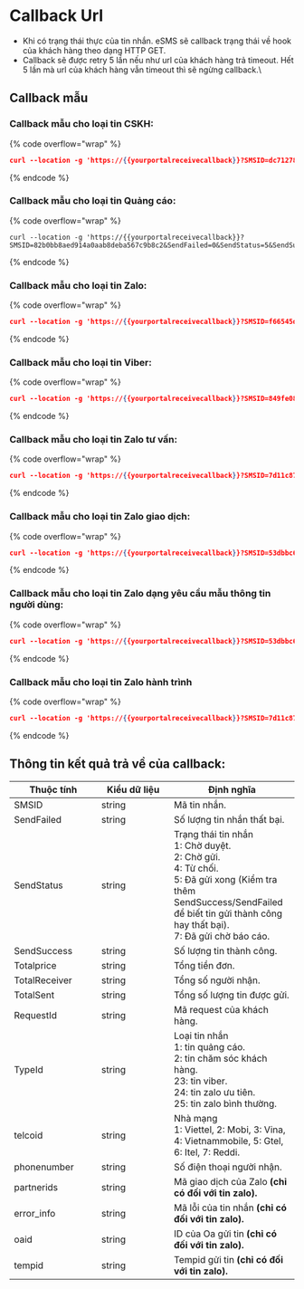 # Callback Url

* Khi có trạng thái thực của tin nhắn. eSMS sẽ callback trạng thái về hook của khách hàng theo dạng HTTP GET.&#x20;
* Callback sẽ được retry 5 lần nếu như url của khách hàng trả timeout. Hết 5 lần mà url của khách hàng vẫn timeout thì sẽ ngừng callback.\


## Callback mẫu

### Callback mẫu cho loại tin CSKH:

{% code overflow="wrap" %}
```json
curl --location -g 'https://{{yourportalreceivecallback}}?SMSID=dc712784-9c5f-4c69-b9a8-ea69d56adc9a87&SendFailed=2&SendStatus=5&SendSuccess=0&TotalPrice=0.0000&TotalReceiver=2&TotalSent=2&RequestId=&TypeId=2&telcoid=1&phonenumber=0901888484&switchsmsid='
```
{% endcode %}

### Callback mẫu cho loại tin Quảng cáo:

{% code overflow="wrap" %}
```
curl --location -g 'https://{{yourportalreceivecallback}}?SMSID=82b0bb8aed914a0aab8deba567c9b8c2&SendFailed=0&SendStatus=5&SendSuccess=0&TotalPrice=696987.0000&TotalReceiver=169&TotalSent=169&RequestId=&TypeId=1'
```
{% endcode %}

### Callback mẫu cho loại tin Zalo:

{% code overflow="wrap" %}
```json
curl --location -g 'https://{{yourportalreceivecallback}}?SMSID=f66545d2-c7e2-4603-984e-d2238c363c8292&SendFailed=1&SendStatus=5&SendSuccess=0&TotalPrice=0.0000&TotalReceiver=1&TotalSent=0&RequestId=&TypeId=25&telcoid=2&phonenumber=0901888484&partnerids=&error_info=%22{%5C%22error%5C%22%3A-114%2C%5C%22message%5C%22%3A%5C%22User%20is%20inactive%2C%20or%20reject%20the%20message%2C%20or%20using%20an%20outdated%20Zalo%20version%2C%20or%20other%20internal%20errors%5C%22}%22&oaid=1397492183140006179&tempid=2056446'
```
{% endcode %}

### Callback mẫu cho loại tin Viber:

{% code overflow="wrap" %}
```json
curl --location -g 'https://{{yourportalreceivecallback}}?SMSID=849fe08c19294b02857cf91687021a50250&SendFailed=0&SendStatus=5&SendSuccess=1&TotalPrice=470.0000&TotalReceiver=1&TotalSent=1&RequestId=&TypeId=23&telcoid=2&phonenumber=0901888484'
```
{% endcode %}

### Callback mẫu cho loại tin Zalo tư vấn:

{% code overflow="wrap" %}
```json
curl --location -g 'https://{{yourportalreceivecallback}}?SMSID=7d11c87a22934df390f73ec59d8defd6205&SendFailed=0&SendStatus=5&SendSuccess=1&TotalPrice=60.0000&TotalReceiver=1&TotalSent=1&RequestId=&TypeId=26&phonenumber=312158068343230&error_info=%257B%2522data%2522%3A%257B%2522message_id%2522%3A%2522e1a60e8890be9de4c4ab%2522%2C%2522user_id%2522%3A%252231215806834323092%2522%257D%2C%2522error%2522%3A0%2C%2522message%2522%3A%2522Success%2522%257D____24%2F04%2F2024%252016%3A58%3A01&oaid=4097311281936189049&partnerids=e1a60e8890be9de4c4ab'
```
{% endcode %}

### Callback mẫu cho loại tin Zalo giao dịch:

{% code overflow="wrap" %}
```json
curl --location -g 'https://{{yourportalreceivecallback}}?SMSID=53dbbc6e816f4159a9035a14a787e08f172&SendFailed=0&SendStatus=5&SendSuccess=1&TotalPrice=60.0000&TotalReceiver=1&TotalSent=1&RequestId=&TypeId=26&phonenumber=312158068343230&error_info=%257B%2522data%2522%3A%257B%2522message_id%2522%3A%2522f405841b5f2352790b36%2522%2C%2522user_id%2522%3A%252231215806834323092%2522%257D%2C%2522error%2522%3A0%2C%2522message%2522%3A%2522Success%2522%257D____24%2F04%2F2024%252017%3A07%3A01&oaid=4097311281936189049&partnerids=f405841b5f2352790b36'
```
{% endcode %}

### Callback mẫu cho loại tin Zalo dạng yêu cầu mẫu thông tin người dùng:

{% code overflow="wrap" %}
```json
curl --location -g 'https://{{yourportalreceivecallback}}?SMSID=53dbbc6e816f4159a9035a14a787e08f172&SendFailed=0&SendStatus=5&SendSuccess=1&TotalPrice=60.0000&TotalReceiver=1&TotalSent=1&RequestId=&TypeId=26&phonenumber=312158068343230&error_info=%257B%2522data%2522%3A%257B%2522message_id%2522%3A%2522f405841b5f2352790b36%2522%2C%2522user_id%2522%3A%252231215806834323092%2522%257D%2C%2522error%2522%3A0%2C%2522message%2522%3A%2522Success%2522%257D____24%2F04%2F2024%252017%3A07%3A01&oaid=4097311281936189049&partnerids=f405841b5f2352790b36'
```
{% endcode %}

### Callback mẫu cho loại tin Zalo hành trình

{% code overflow="wrap" %}
```json
curl --location -g 'https://{{yourportalreceivecallback}}?SMSID=7d11c87a22934df390f73ec59d8defd6205&SendFailed=0&SendStatus=5&SendSuccess=1&TotalPrice=220.0000&TotalReceiver=1&TotalSent=1&RequestId=&TypeId=27&phonenumber=312158068343230&error_info=%257B%2522data%2522%3A%257B%2522message_id%2522%3A%2522e1a60e8890be9de4c4ab%2522%2C%2522user_id%2522%3A%252231215806834323092%2522%257D%2C%2522error%2522%3A0%2C%2522message%2522%3A%2522Success%2522%257D____24%2F04%2F2024%252016%3A58%3A01&oaid=4097311281936189049&partnerids=e1a60e8890be9derir3gfbff'
```
{% endcode %}

## Thông tin kết quả trả về của callback:

<table><thead><tr><th width="138.5999755859375">Thuộc tính</th><th width="112.199951171875">Kiểu dữ liệu</th><th>Định nghĩa</th></tr></thead><tbody><tr><td>SMSID</td><td>string</td><td>Mã tin nhắn.</td></tr><tr><td>SendFailed</td><td>string</td><td>Số lượng tin nhắn thất bại.</td></tr><tr><td>SendStatus</td><td>string</td><td>Trạng thái tin nhắn<br>1: Chờ duyệt.<br>2: Chờ gửi.<br>4: Từ chối.<br>5: Đã gửi xong (Kiểm tra thêm SendSuccess/SendFailed để biết tin gửi thành công hay thất bại).<br>7: Đã gửi chờ báo cáo.</td></tr><tr><td>SendSuccess</td><td>string</td><td>Số lượng tin thành công.</td></tr><tr><td>Totalprice</td><td>string</td><td>Tổng tiền đơn.</td></tr><tr><td>TotalReceiver</td><td>string</td><td>Tổng số người nhận.</td></tr><tr><td>TotalSent</td><td>string</td><td>Tổng số lượng tin được gửi.</td></tr><tr><td>RequestId</td><td>string</td><td>Mã request của khách hàng.</td></tr><tr><td>TypeId</td><td>string</td><td>Loại tin nhắn<br>1: tin quảng cáo.<br>2: tin chăm sóc khách hàng.<br>23: tin viber.<br>24: tin zalo ưu tiên.<br>25: tin zalo bình thường.</td></tr><tr><td>telcoid</td><td>string</td><td>Nhà mạng<br>1: Viettel, 2: Mobi, 3: Vina, 4: Vietnammobile, 5: Gtel, 6: Itel, 7: Reddi.</td></tr><tr><td>phonenumber</td><td>string</td><td>Số điện thoại người nhận.</td></tr><tr><td>partnerids</td><td>string</td><td>Mã giao dịch của Zalo <strong>(chỉ có đối với tin zalo).</strong></td></tr><tr><td>error_info</td><td>string</td><td>Mã lỗi của tin nhắn <strong>(chỉ có đối với tin zalo).</strong></td></tr><tr><td>oaid</td><td>string</td><td>ID của Oa gửi tin <strong>(chỉ có đối với tin zalo).</strong></td></tr><tr><td>tempid</td><td>string</td><td>Tempid gửi tin <strong>(chỉ có đối với tin zalo).</strong></td></tr></tbody></table>

